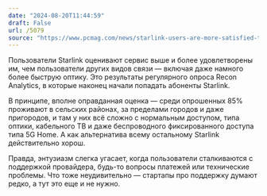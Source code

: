 ```yaml
---
date: "2024-08-20T11:44:59"
draft: False
url: /5079
source: "https://www.pcmag.com/news/starlink-users-are-more-satisfied-than-those-on-faster-fiber-networks"
---
```


Пользователи Starlink оценивают сервис выше и более удовлетворены им, чем пользователи других видов связи — включая даже намного более быструю оптику. Это результаты регулярного опроса Recon Analytics, в которые наконец начали попадать абоненты Starlink. 

В принципе, вполне оправданная оценка — среди опрошенных 85% проживают в сельских районах, за пределами городов и даже пригородов, и там у них всё сложно с нормальным доступом, типа оптики, кабельного ТВ и даже беспроводного фиксированного доступа типа 5G Home. А как альтернатива всему остальному Starlink действительно хорош.

Правда, энтузиазм слегка угасает, когда пользователи сталкиваются с поддержкой провайдера, будь-то вопросы платежей или технические проблемы. Что тоже неудивительно — стартапы про поддержку думают редко, а тут это еще и не нужно.
